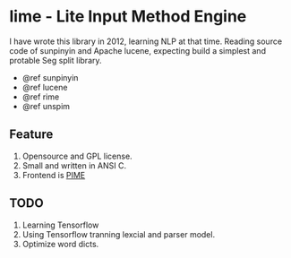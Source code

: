 # lime - Lite Input Method Engine
I have wrote this library in 2012, learning NLP at that time.
Reading source code of sunpinyin and Apache lucene,
expecting build a simplest and protable Seg split library.

- @ref sunpinyin
- @ref lucene
- @ref rime
- @ref unspim

## Feature
1. Opensource and GPL license.
2. Small and written in ANSI C.
3. Frontend is [PIME](https://github.com/EasyIME/PIME)

## TODO
1. Learning Tensorflow
2. Using Tensorflow tranning lexcial and parser model.
3. Optimize word dicts.



